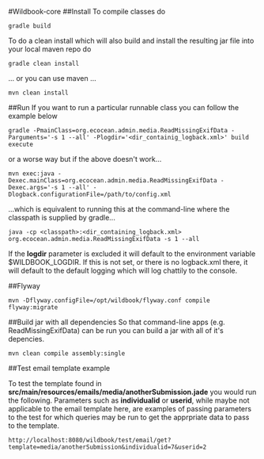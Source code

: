 #Wildbook-core
##Install
To compile classes do

    gradle build
   
To do a clean install which will also build and install the resulting jar file into your local maven repo do
    
    gradle clean install
    
... or you can use maven ...

    mvn clean install

##Run
If you want to run a particular runnable class you can follow the example below

    gradle -PmainClass=org.ecocean.admin.media.ReadMissingExifData -Parguments='-s 1 --all' -Plogdir='<dir_containig_logback.xml>' build execute
    
or a worse way but if the above doesn't work...

    mvn exec:java -Dexec.mainClass=org.ecocean.admin.media.ReadMissingExifData -Dexec.args='-s 1 --all' -Dlogback.configurationFile=/path/to/config.xml

...which is equivalent to running this at the command-line where the classpath is supplied by gradle...

    java -cp <classpath>:<dir_containing_logback.xml> org.ecocean.admin.media.ReadMissingExifData -s 1 --all

If the **logdir** parameter is excluded it will default to the environment variable $WILDBOOK_LOGDIR. If this is not set, or there is no logback.xml there, it will default to the default logging which will log chattily to the console.

##Flyway

    mvn -Dflyway.configFile=/opt/wildbook/flyway.conf compile flyway:migrate
    
##Build jar with all dependencies
So that command-line apps (e.g. ReadMissingExifData) can be run you can build a jar with all of it's depencies.

    mvn clean compile assembly:single
    
##Test email template example

To test the template found in **src/main/resources/emails/media/anotherSubmission.jade** you would run the following. Parameters such as **individualid** or **userid**, while maybe not applicable to the email template here, are examples of passing parameters to the test for which queries may be run to get the apprpriate data to pass to the template.

    http://localhost:8080/wildbook/test/email/get?template=media/anotherSubmission&individualid=7&userid=2

